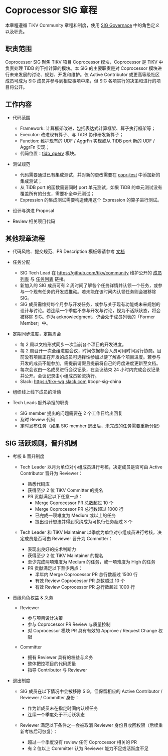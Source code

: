 # Coprocessor SIG 章程

本章程遵循 TiKV Community 章程和制度，使用 [SIG Governace](/GOVERNACE-zh_CN.md) 中的角色定义以及职责。

## 职责范围

Coprocessor SIG 聚焦 TiKV 项目 Coprocessor 模块，Coprocessor 是 TiKV 中负责处理 TiDB 的下推计算的模块。本 SIG 的主要职责是对 Coprocessor 模块进行未来发展的讨论、规划、开发和维护。仅 Active Contributor 或更高等级社区成员可成为 SIG 成员并参与到相应事项中来，但 SIG 各项实行的决策和进行的项目将公开。

## 工作内容

- 代码范围
  - Framework: 计算框架改进，包括表达式计算框架、算子执行框架等；
  - Executor: 改进现有算子、与 TiDB 协作研发新算子；
  - Function: 维护现有的 UDF / AggrFn 实现或从  TiDB port 新的 UDF / AggrFn 实现；
  - 代码位置：[tidb_query](https://github.com/tikv/tikv/tree/master/components/tidb_query) 模块。

- 测试规范
  - 代码需要通过已有集成测试，并对新的更改需要在 [copr-test](https://github.com/tikv/copr-test) 中添加新的集成测试；
  - 从 TiDB port 的函数需要同时 port 单元测试，如果 TiDB 的单元测试没有覆盖所有的分支，需要补全单元测试；
  - Expression 的集成测试需要构造使用这个 Expression 的算子进行测试。

- 设计与演进 Proposal
- Review 相关项目代码

## 其他规章流程

- 代码风格、提交规范、PR Description 模板等请参考 [文档](https://github.com/tikv/tikv/blob/master/CONTRIBUTING.md)
- 任务分配
  - SIG Tech Lead 在 https://github.com/tikv/community 维护公开的 [成员列表](./membership.md) 与 [任务列表](./workflow-zh_CN.md) 链接。
  - 新加入的 SIG 成员可有 2 周时间了解各个任务详情并认领一个任务，或参与一个现有任务的开发或推动。若未能在该时间内认领任务则会被移除 SIG。
  - SIG 成员需维持每个月参与开发任务，或参与关于现有功能或未来规划的设计与讨论。若连续一个季度不参与开发与讨论，视为不活跃状态，将会被移除 SIG。作为 acknowledgment，仍会处于成员列表的「Former Member」中。

- 定期同步进度，定期周会
  - 每 2 周以文档形式同步一次当前各个项目的开发进度。
  - 每 2 周召开一次全组进度会议，时间依据参会人员可用时间另行协商。目前没有项目正在开发的成员可选择性参加以便了解各个项目进度。若参与开发的成员不能参加，需提前请假且提前将自己的月度进度更新至文档。
  - 每次会议由一名成员进行会议记录，在会议结束 24 小时内完成会议记录并公开。会议记录由小组成员轮流执行。
  - Slack: https://tikv-wg.slack.com #copr-sig-china

- 组织线上线下成员的活动
- Tech Leads 额外承担的职责
  - SIG member 提出的问题需要在 2 个工作日给出回复
  - 及时 Review 代码
  - 定时发布任务（如果 SIG member 退出后，未完成的任务需要重新分配）


## SIG 活跃规则，晋升机制

- 考核 & 晋升制度
  - Tech Leader 以月为单位对小组成员进行考核，决定成员是否可由 Active Contributor 晋升为 Reviewer：
    - 熟悉代码库
    - 获得至少 2 位 TiKV Committer 的提名
    - PR 贡献满足以下任意一点：
      - Merge Coprocessor PR 总数超过 10 个
      - Merge Coprocessor PR 总行数超过 1000 行
      - 已完成一项难度为 Medium 或以上的任务
      - 提出设计想法并得到采纳成为可执行任务超过 3 个

  - Tech Leader 和 TiKV Maintainer 以季度为单位对小组成员进行考核，决定成员是否可由 Reviewer 晋升为 Committer：
    - 表现出良好的技术判断力
    - 获得至少 2 位 TiKV Maintainer 的提名
    - 至少完成两项难度为 Medium 的任务，或一项难度为 High 的任务
    - PR 贡献满足以下至少两点：
      - 半年内 Merge Coprocessor PR 总行数超过 1500 行
      - 有效 Review Coprocessor PR 总数超过 10 个
      - 有效 Review Coprocessor PR 总行数超过 1000 行

- 晋级角色权益 & 义务
  - Reviewer
    - 参与项目设计决策
    - 参与 Coprocessor PR Review 与质量控制
    - 对 Coprocessor 模块 PR 具有有效的 Approve / Request Change 权限

  - Committer
    - 拥有 Reviewer 具有的权益与义务
    - 整体把控项目的代码质量
    - 指导 Contributor 与 Reviewer

- 退出制度
  - SIG 成员在以下情况中会被移除 SIG，但保留相应的 Active Contributor / Reviewer / Committer 身份：
    - 作为新成员未在指定时间内认领任务
    - 连续一个季度处于不活跃状态

  - Reviewer 满足以下条件之一会被取消 Reviewer 身份且收回权限（后续重新考核后可恢复）：
    - 超过一个季度没有 review 任何 Coprocessor 相关的 PR
    - 有 2 位以上 Committer 认为 Reviewer 能力不足或活跃度不足
